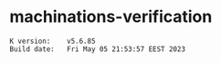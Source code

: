 # machinations-verification

```
K version:    v5.6.85
Build date:   Fri May 05 21:53:57 EEST 2023
```

